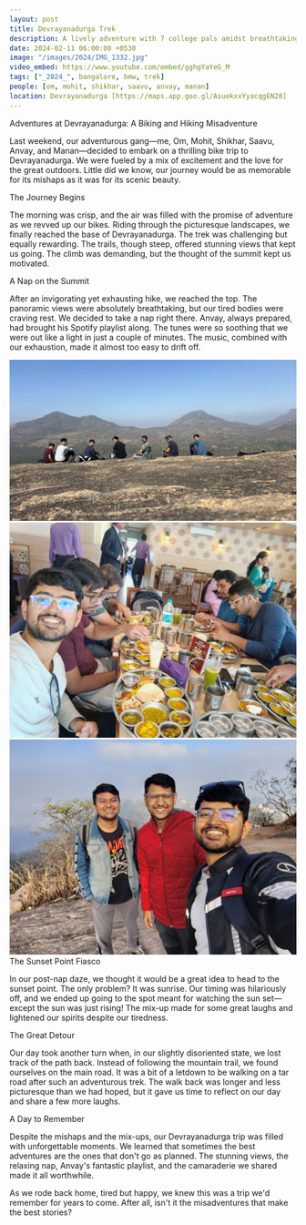 ```yaml
---
layout: post
title: Devrayanadurga Trek
description: A lively adventure with 7 college pals amidst breathtaking landscapes 🌄. The two-hour ascent 🥾rewarded us with a mesmerizing sunrise atop the peak. Our day began at 2:30 am, setting off for an epic adventure that started at 4.  🦯
date: 2024-02-11 06:00:00 +0530
image: "/images/2024/IMG_1332.jpg"
video_embed: https://www.youtube.com/embed/gghgYaYeG_M
tags: ["_2024_", bangalore, bmw, trek]
people: [om, mohit, shikhar, saavu, anvay, manan]
location: Devrayanadurga [https://maps.app.goo.gl/AsuekxxYyacqgEN28]
---
```


Adventures at Devrayanadurga: A Biking and Hiking Misadventure

Last weekend, our adventurous gang—me, Om, Mohit, Shikhar, Saavu, Anvay, and Manan—decided to embark on a thrilling bike trip to Devrayanadurga. We were fueled by a mix of excitement and the love for the great outdoors. Little did we know, our journey would be as memorable for its mishaps as it was for its scenic beauty.

The Journey Begins

The morning was crisp, and the air was filled with the promise of adventure as we revved up our bikes. Riding through the picturesque landscapes, we finally reached the base of Devrayanadurga. The trek was challenging but equally rewarding. The trails, though steep, offered stunning views that kept us going. The climb was demanding, but the thought of the summit kept us motivated.

A Nap on the Summit

After an invigorating yet exhausting hike, we reached the top. The panoramic views were absolutely breathtaking, but our tired bodies were craving rest. We decided to take a nap right there. Anvay, always prepared, had brought his Spotify playlist along. The tunes were so soothing that we were out like a light in just a couple of minutes. The music, combined with our exhaustion, made it almost too easy to drift off.


<div class="gallery-box">
  <div class="gallery">
    <img src="/images/2024/q1/IMG_0161.jpg" loading="lazy" alt="">
    <img src="/images/2024/q1/IMG20240211141009.jpg" loading="lazy" alt="">
    <img src="/images/2024/q1/IMG20240211080918.jpg" loading="lazy" alt="">
  </div>
</div>
The Sunset Point Fiasco

In our post-nap daze, we thought it would be a great idea to head to the sunset point. The only problem? It was sunrise. Our timing was hilariously off, and we ended up going to the spot meant for watching the sun set—except the sun was just rising! The mix-up made for some great laughs and lightened our spirits despite our tiredness.

The Great Detour

Our day took another turn when, in our slightly disoriented state, we lost track of the path back. Instead of following the mountain trail, we found ourselves on the main road. It was a bit of a letdown to be walking on a tar road after such an adventurous trek. The walk back was longer and less picturesque than we had hoped, but it gave us time to reflect on our day and share a few more laughs.

A Day to Remember

Despite the mishaps and the mix-ups, our Devrayanadurga trip was filled with unforgettable moments. We learned that sometimes the best adventures are the ones that don't go as planned. The stunning views, the relaxing nap, Anvay's fantastic playlist, and the camaraderie we shared made it all worthwhile.

As we rode back home, tired but happy, we knew this was a trip we'd remember for years to come. After all, isn't it the misadventures that make the best stories?
